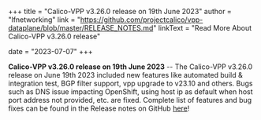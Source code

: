 +++
title = "Calico-VPP v3.26.0 release on 19th June 2023"
author = "lfnetworking"
link = "https://github.com/projectcalico/vpp-dataplane/blob/master/RELEASE_NOTES.md"
linkText = "Read More About Calico-VPP v3.26.0 release"

date = "2023-07-07"
+++

**Calico-VPP v3.26.0 release on 19th June 2023** -- The Calico-VPP v3.26.0 release on June 19th 2023 included new features like automated build & integration test, BGP filter support, vpp upgrade to v23.10 and others. Bugs such as DNS issue impacting OpenShift, using host ip as default when host port address not provided, etc. are fixed. Complete list of features and bug fixes can be found in the Release notes on GitHub [here](https://github.com/projectcalico/vpp-dataplane/blob/master/RELEASE_NOTES.md)!